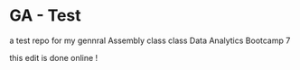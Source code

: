 # GA - Test 
a test repo for my gennral Assembly class 
class Data Analytics Bootcamp 7


this edit is done online !

